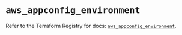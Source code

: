 # `aws_appconfig_environment`

Refer to the Terraform Registry for docs: [`aws_appconfig_environment`](https://registry.terraform.io/providers/hashicorp/aws/5.52.0/docs/resources/appconfig_environment).
